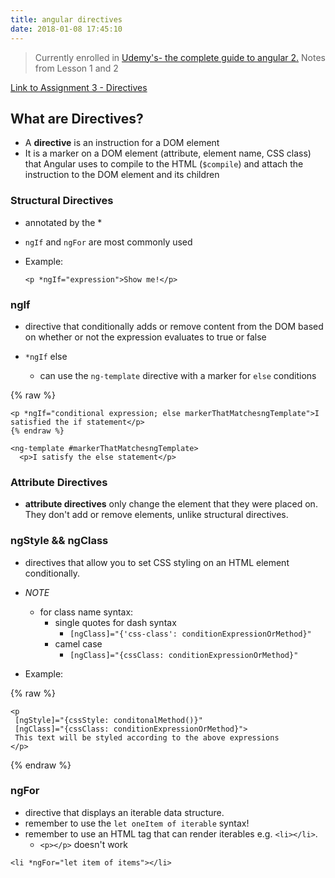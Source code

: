 ```yaml
---
title: angular directives
date: 2018-01-08 17:45:10
---
```


> Currently enrolled in <a href="https://www.udemy.com/the-complete-guide-to-angular-2" target="_blank">Udemy's- the complete guide to angular 2.</a> Notes from Lesson 1 and 2

<a href="https://github.com/lovelejess/angular-udemy/tree/master/basics-assignment-3-start" target="_blank">Link to Assignment 3 - Directives</a>

## What are Directives?

- A **directive** is an instruction for a DOM element
- It is a marker on a DOM element (attribute, element name, CSS class) that Angular uses to compile to the HTML (`$compile`) and attach the instruction to the DOM element and its children


### Structural Directives

- annotated by the *
- `ngIf` and `ngFor` are most commonly used

- Example:

  `<p *ngIf="expression">Show me!</p>`

### ngIf 

- directive that conditionally adds or remove content from the DOM based on whether or not the expression evaluates to true or false

- `*ngIf` else
    -  can use the `ng-template` directive with a marker for `else` conditions

 {% raw %}
```
<p *ngIf="conditional expression; else markerThatMatchesngTemplate">I satisfied the if statement</p>
{% endraw %}

<ng-template #markerThatMatchesngTemplate>
  <p>I satisfy the else statement</p>
```

### Attribute Directives

- **attribute directives** only change the element that they were placed on. They don't add or remove elements, unlike structural directives.


### ngStyle && ngClass

- directives that allow you to set CSS styling on an HTML element conditionally.
- *NOTE* 
  - for class name syntax:
    - single quotes for dash syntax
      - `[ngClass]="{'css-class': conditionExpressionOrMethod}"`
    - camel case
      - `[ngClass]="{cssClass: conditionExpressionOrMethod}"`

- Example: 

 {% raw %}
  ```
  <p 
   [ngStyle]="{cssStyle: conditonalMethod()}"
   [ngClass]="{cssClass: conditionExpressionOrMethod}"> 
   This text will be styled according to the above expressions
  </p>
  ```
  {% endraw %}

### ngFor

- directive that displays an iterable data structure.
- remember to use the `let oneItem of iterable` syntax!
- remember to use an HTML tag that can render iterables e.g. `<li></li>`.
  - `<p></p>` doesn't work

`<li *ngFor="let item of items"></li>`
